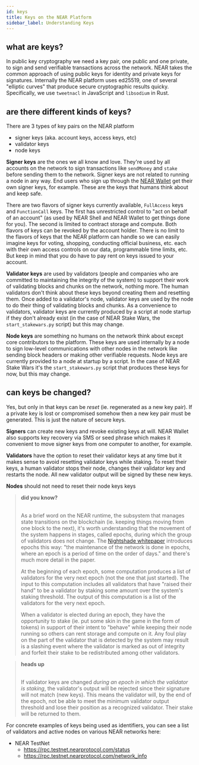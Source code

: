 ```yaml
---
id: keys
title: Keys on the NEAR Platform
sidebar_label: Understanding Keys
---
```


## what are keys?

In public key cryptography we need a key pair, one public and one private, to sign and send verifiable transactions across the network.  NEAR takes the common approach of using public keys for identity and private keys for signatures. Internally the NEAR platform uses ed25519, one of several "elliptic curves" that produce secure cryptographic results quicky. Specifically, we use `tweetnacl` in JavaScript and `libsodium` in Rust.

## are there different kinds of keys?

There are 3 types of key pairs on the NEAR platform

- signer keys (aka. account keys, access keys, etc)
- validator keys
- node keys

**Signer keys** are the ones we all know and love.  They're used by all accounts on the network to sign transactions like `sendMoney` and `stake` before sending them to the network.  Signer keys are not related to running a node in any way.  End users who sign up through the [NEAR Wallet](https://wallet.testnet.nearprotocol.com/) get their own signer keys, for example. These are the keys that humans think about and keep safe.

There are two flavors of signer keys currently available, `FullAccess` keys and `FunctionCall` keys.  The first has unrestricted control to "act on behalf of an account" (as used by NEAR Shell and NEAR Wallet to get things done for you).  The second is limited to contract storage and compute.  Both flavors of keys can be revoked by the account holder.  There is no limit to the flavors of keys that the NEAR platform can handle so we can easily imagine keys for voting, shopping, conducting official business, etc. each with their own access controls on our data, programmable time limits, etc. But keep in mind that you do have to pay rent on keys issued to your account.

**Validator keys** are used by validators (people and companies who are committed to maintaining the integrity of the system) to support their work of validating blocks and chunks on the network, nothing more. The human validators don't think about these keys beyond creating them and resetting them. Once added to a validator's node, validator keys are used by the node to do their thing of validating blocks and chunks.  As a convenience to validators, validator keys are currently produced by a script at node startup if they don't already exist (in the case of NEAR Stake Wars, the `start_stakewars.py` script) but this may change.

**Node keys** are something no humans on the network think about except core contributors to the platform.  These keys are used internally by a node to sign low-level communications with other nodes in the network like sending block headers or making other verifiable requests.  Node keys are currently provided to a node at startup by a script.  In the case of NEAR Stake Wars it's the `start_stakewars.py` script that produces these keys for now, but this may change.

## can keys be changed?

Yes, but only in that keys can be *reset* (ie. regenerated as a new key pair). If a private key is lost or compromised somehow then a new key pair must be generated.  This is just the nature of secure keys.

**Signers** can create new keys and revoke existing keys at will. NEAR Wallet also supports key recovery via SMS or seed phrase which makes it convenient to move signer keys from one computer to another, for example.

**Validators** have the option to reset their validator keys at any time but it makes sense to avoid resetting validator keys while staking.  To reset their keys, a human validator stops their node, changes their validator key and restarts the node.  All new validator output will be signed by these new keys.

**Nodes** should not need to reset their node keys keys

<blockquote class="info">
<strong>did you know?</strong><br><br>

As a brief word on the NEAR runtime, the subsystem that manages state transitions on the blockchain (ie. keeping things moving from one block to the next), it's worth understanding that the movement of the system happens in stages, called epochs, during which the group of validators does not change. The [Nightshade whitepaper](http://near.ai/nightshade) introduces epochs this way: "the maintenance of the network is done in epochs, where an epoch is a period of time on the order of days."  and there's much more detail in the paper.

At the beginning of each epoch, some computation produces a list of validators for the very next epoch (not the one that just started).  The input to this computation includes all validators that have "raised their hand" to be a validator by staking some amount over the system's staking threshold. The output of this computation is a list of the validators for the very next epoch.

When a validator is elected during an epoch, they have the opportunity to stake (ie. put some skin in the game in the form of tokens) in support of their intent to "behave" while keeping their node running so others can rent storage and compute on it.  Any foul play on the part of the validator that is detected by the system may result is a slashing event where the validator is marked as out of integrity and forfeit their stake to be redistributed among other validators.

</blockquote>

<blockquote class="warning">
<strong>heads up</strong><br><br>

If validator keys are changed _during an epoch in which the validator is staking_, the validator's output will be rejected since their signature will not match (new keys).  This means the validator will, by the end of the epoch, not be able to meet the minimum validator output threshold and lose their position as a recognized validator.  Their stake will be returned to them.

</blockquote>

For concrete examples of keys being used as identifiers, you can see a list of validators and active nodes on various NEAR networks here:

- NEAR TestNet
  - https://rpc.testnet.nearprotocol.com/status
  - https://rpc.testnet.nearprotocol.com/network_info
